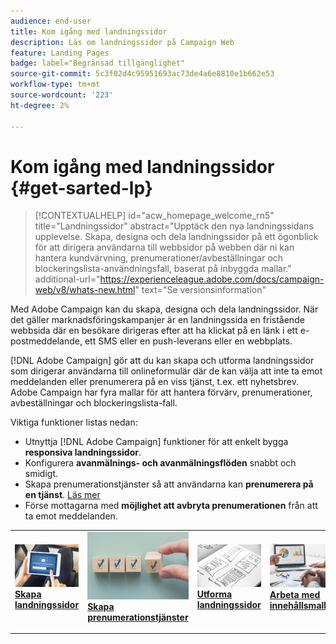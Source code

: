 ```yaml
---
audience: end-user
title: Kom igång med landningssidor
description: Läs om landningssidor på Campaign Web
feature: Landing Pages
badge: label="Begränsad tillgänglighet"
source-git-commit: 5c3f02d4c95951693ac73de4a6e8810e1b662e53
workflow-type: tm+mt
source-wordcount: '223'
ht-degree: 2%

---
```


# Kom igång med landningssidor {#get-sarted-lp}

>[!CONTEXTUALHELP]
>id="acw_homepage_welcome_rn5"
>title="Landningssidor"
>abstract="Upptäck den nya landningssidans upplevelse. Skapa, designa och dela landningssidor på ett ögonblick för att dirigera användarna till webbsidor på webben där ni kan hantera kundvärvning, prenumerationer/avbeställningar och blockeringslista-användningsfall, baserat på inbyggda mallar."
>additional-url="https://experienceleague.adobe.com/docs/campaign-web/v8/whats-new.html" text="Se versionsinformation"

Med Adobe Campaign kan du skapa, designa och dela landningssidor. När det gäller marknadsföringskampanjer är en landningssida en fristående webbsida där en besökare dirigeras efter att ha klickat på en länk i ett e-postmeddelande, ett SMS eller en push-leverans eller en webbplats.

[!DNL Adobe Campaign] gör att du kan skapa och utforma landningssidor som dirigerar användarna till onlineformulär där de kan välja att inte ta emot meddelanden eller prenumerera på en viss tjänst, t.ex. ett nyhetsbrev. Adobe Campaign har fyra mallar för att hantera förvärv, prenumerationer, avbeställningar och blockeringslista-fall.

Viktiga funktioner listas nedan:

* Utnyttja [!DNL Adobe Campaign] funktioner för att enkelt bygga **responsiva landningssidor**.
* Konfigurera **avanmälnings- och avanmälningsflöden** snabbt och smidigt.
* Skapa prenumerationstjänster så att användarna kan **prenumerera på en tjänst**. [Läs mer](../audience/manage-services.md)
* Förse mottagarna med **möjlighet att avbryta prenumerationen** från att ta emot meddelanden.
  <!--Send a **confirmation email** upon opt-in or opt-out.-->

<table style="table-layout:fixed"><tr style="border: 0;">
<td>
<a href="create-lp.md">
<img alt="Lead" src="../assets/do-not-localize/lp-subscription.jpeg">
</a>
<div><a href="create-lp.md"><strong>Skapa landningssidor</strong>
</div>
<p>
</td>
<td>
<a href="../audience/manage-services.md">
<img alt="Sällan" src="../assets/do-not-localize/lp-list.jpg">
</a>
<div>
<a href="../audience/manage-services.md"><strong>Skapa prenumerationstjänster</strong></a>
</div>
<p></td>
<td>
<a href="lp-content.md">
<img alt="Validering" src="../assets/do-not-localize/lp-design.jpg">
</a>
<div>
<a href="lp-content.md"><strong>Utforma landningssidor</strong></a>
</div>
<p>
</td>
<td>
<a href="lp-templates.md">
<img alt="Validering" src="../assets/do-not-localize/lp-reporting.jpg">
</a>
<div>
<a href="lp-templates.md"><strong>Arbeta med innehållsmallar</strong></a>
</div>
<p>
</td>
</tr></table>
